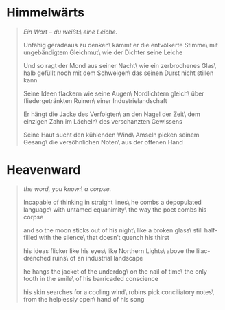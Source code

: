 Himmelwärts
===========

> *Ein Wort – du weißt:\\
> eine Leiche.*
>
> Unfähig geradeaus zu denken\\
> kämmt er die entvölkerte Stimme\\
> mit ungebändigtem Gleichmut\\
> wie der Dichter seine Leiche
>
> Und so ragt der Mond aus seiner Nacht\\
> wie ein zerbrochenes Glas\\
> halb gefüllt noch mit dem Schweigen\\
> das seinen Durst nicht stillen kann
>
> Seine Ideen flackern wie seine Augen\\
> Nordlichtern gleich\\
> über fliedergetränkten Ruinen\\
> einer Industrielandschaft
>
> Er hängt die Jacke des Verfolgten\\
> an den Nagel der Zeit\\
> dem einzigen Zahn im Lächeln\\
> des verschanzten Gewissens
>
> Seine Haut sucht den kühlenden Wind\\
> Amseln picken seinem Gesang\\
> die versöhnlichen Noten\\
> aus der offenen Hand

Heavenward
==========

> *the word, you know:\\
> a corpse.*
>
> Incapable of thinking in straight lines\\
> he combs a depopulated language\\
> with untamed equanimity\\
> the way the poet combs his corpse
>
> and so the moon sticks out of his night\\
> like a broken glass\\
> still half-filled with the silence\\
> that doesn’t quench his thirst
>
> his ideas flicker like his eyes\\
> like Northern Lights\\
> above the lilac-drenched ruins\\
> of an industrial landscape
>
> he hangs the jacket of the underdog\\
> on the nail of time\\
> the only tooth in the smile\\
> of his barricaded conscience
>
> his skin searches for a cooling wind\\
> robins pick conciliatory notes\\
> from the helplessly open\\
> hand of his song
